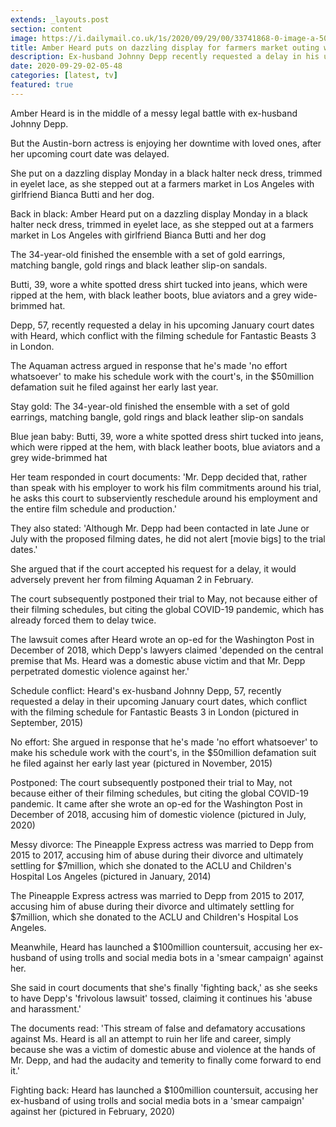 ```yaml
---
extends: _layouts.post
section: content
image: https://i.dailymail.co.uk/1s/2020/09/29/00/33741868-0-image-a-50_1601337084253.jpg 
title: Amber Heard puts on dazzling display for farmers market outing with girlfriend Bianca Butti in LA 
description: Ex-husband Johnny Depp recently requested a delay in his upcoming January court dates with Heard, which conflict with the filming schedule for Fantastic Beasts 3 in London. 
date: 2020-09-29-02-05-48 
categories: [latest, tv] 
featured: true 
--- 
```

Amber Heard is in the middle of a messy legal battle with ex-husband Johnny Depp.

But the Austin-born actress is enjoying her downtime with loved ones, after her upcoming court date was delayed.

She put on a dazzling display Monday in a black halter neck dress, trimmed in eyelet lace, as she stepped out at a farmers market in Los Angeles with girlfriend Bianca Butti and her dog.

Back in black: Amber Heard put on a dazzling display Monday in a black halter neck dress, trimmed in eyelet lace, as she stepped out at a farmers market in Los Angeles with girlfriend Bianca Butti and her dog

The 34-year-old finished the ensemble with a set of gold earrings, matching bangle, gold rings and black leather slip-on sandals.

Butti, 39, wore a white spotted dress shirt tucked into jeans, which were ripped at the hem, with black leather boots, blue aviators and a grey wide-brimmed hat. 

Depp, 57, recently requested a delay in his upcoming January court dates with Heard, which conflict with the filming schedule for Fantastic Beasts 3 in London. 

The Aquaman actress argued in response that he's made 'no effort whatsoever' to make his schedule work with the court's, in the $50million defamation suit he filed against her early last year. 

Stay gold: The 34-year-old finished the ensemble with a set of gold earrings, matching bangle, gold rings and black leather slip-on sandals

Blue jean baby: Butti, 39, wore a white spotted dress shirt tucked into jeans, which were ripped at the hem, with black leather boots, blue aviators and a grey wide-brimmed hat

Her team responded in court documents: 'Mr. Depp decided that, rather than speak with his employer to work his film commitments around his trial, he asks this court to subserviently reschedule around his employment and the entire film schedule and production.'  

They also stated: 'Although Mr. Depp had been contacted in late June or July with the proposed filming dates, he did not alert [movie bigs] to the trial dates.' 

She argued that if the court accepted his request for a delay, it would adversely prevent her from filming Aquaman 2 in February.

The court subsequently postponed their trial to May, not because either of their filming schedules, but citing the global COVID-19 pandemic, which has already forced them to delay twice.      

The lawsuit comes after Heard wrote an op-ed for the Washington Post in December of 2018, which Depp's lawyers claimed 'depended on the central premise that Ms. Heard was a domestic abuse victim and that Mr. Depp perpetrated domestic violence against her.'

Schedule conflict: Heard's ex-husband Johnny Depp, 57, recently requested a delay in their upcoming January court dates, which conflict with the filming schedule for Fantastic Beasts 3 in London (pictured in September, 2015)

No effort: She argued in response that he's made 'no effort whatsoever' to make his schedule work with the court's, in the $50million defamation suit he filed against her early last year (pictured in November, 2015)

Postponed: The court subsequently postponed their trial to May, not because either of their filming schedules, but citing the global COVID-19 pandemic. It came after she wrote an op-ed for the Washington Post in December of 2018, accusing him of domestic violence (pictured in July, 2020)

Messy divorce: The Pineapple Express actress was married to Depp from 2015 to 2017, accusing him of abuse during their divorce and ultimately settling for $7million, which she donated to the ACLU and Children's Hospital Los Angeles (pictured in January, 2014)

The Pineapple Express actress was married to Depp from 2015 to 2017, accusing him of abuse during their divorce and ultimately settling for $7million, which she donated to the ACLU and Children's Hospital Los Angeles.

Meanwhile, Heard has launched a $100million countersuit, accusing her ex-husband of using trolls and social media bots in a 'smear campaign' against her.

She said in court documents that she's finally 'fighting back,' as she seeks to have Depp's 'frivolous lawsuit' tossed, claiming it continues his 'abuse and harassment.'

The documents read: 'This stream of false and defamatory accusations against Ms. Heard is all an attempt to ruin her life and career, simply because she was a victim of domestic abuse and violence at the hands of Mr. Depp, and had the audacity and temerity to finally come forward to end it.'

Fighting back: Heard has launched a $100million countersuit, accusing her ex-husband of using trolls and social media bots in a 'smear campaign' against her (pictured in February, 2020)

